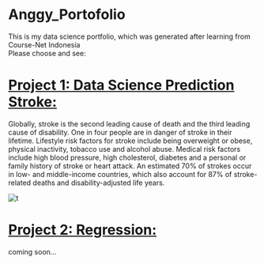 # Anggy_Portofolio
<p>This is my data science portfolio, which was generated after learning from Course-Net Indonesia<br>
Please choose and see:</p>

# [Project 1: Data Science Prediction Stroke:](https://github.com/Anggytriputra/Anggy_Portofolio/tree/main/Project_1)
Globally, stroke is the second leading cause of death and the third leading cause of disability. One in four people are in danger of stroke in their lifetime. Lifestyle risk factors for stroke include being overweight or obese, physical inactivity, tobacco use and alcohol abuse. Medical risk factors include high blood pressure, high cholesterol, diabetes and a personal or family history of stroke or heart attack. An estimated 70% of strokes occur in low- and middle-income countries, which also account for 87% of stroke-related deaths and disability-adjusted life years.

![t](https://github.com/Anggytriputra/Anggy_Portofolio/blob/main/Project_1/images/male-medical-figure-with-front-brain-highlighted.jpg)

# [Project 2: Regression:](https://github.com/Anggytriputra/Anggy_Portofolio/tree/main/project_2)
coming soon...
